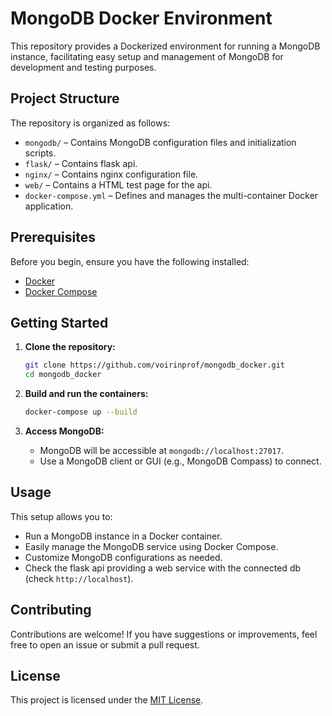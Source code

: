# MongoDB Docker Environment

This repository provides a Dockerized environment for running a MongoDB instance, facilitating easy setup and management of MongoDB for development and testing purposes.

## Project Structure

The repository is organized as follows:

- `mongodb/` – Contains MongoDB configuration files and initialization scripts.
- `flask/` – Contains flask api.
- `nginx/` – Contains nginx configuration file.
- `web/` – Contains a HTML test page for the api.
- `docker-compose.yml` – Defines and manages the multi-container Docker application.

## Prerequisites

Before you begin, ensure you have the following installed:

- [Docker](https://www.docker.com/get-started)
- [Docker Compose](https://docs.docker.com/compose/install/)

## Getting Started

1. **Clone the repository:**

   ```bash
   git clone https://github.com/voirinprof/mongodb_docker.git
   cd mongodb_docker
   ```


2. **Build and run the containers:**

   ```bash
   docker-compose up --build
   ```


3. **Access MongoDB:**

   - MongoDB will be accessible at `mongodb://localhost:27017`.
   - Use a MongoDB client or GUI (e.g., MongoDB Compass) to connect.

## Usage

This setup allows you to:

- Run a MongoDB instance in a Docker container.
- Easily manage the MongoDB service using Docker Compose.
- Customize MongoDB configurations as needed.
- Check the flask api providing a web service with the connected db (check `http://localhost`).

## Contributing

Contributions are welcome! If you have suggestions or improvements, feel free to open an issue or submit a pull request.

## License

This project is licensed under the [MIT License](LICENSE).
